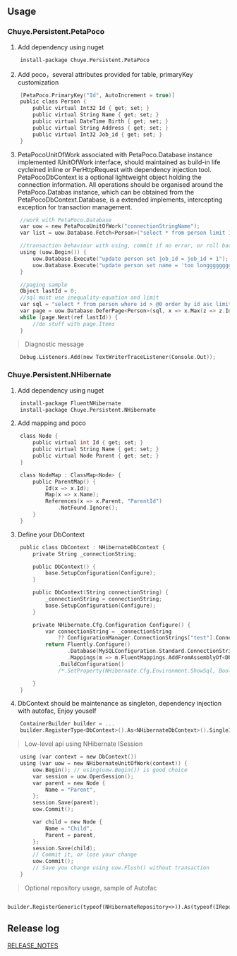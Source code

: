﻿## Usage
### Chuye.Persistent.PetaPoco

1. Add dependency using nuget  

```bash
    install-package Chuye.Persistent.PetaPoco
```

2. Add poco，several attributes provided for table, primaryKey customization  

```c
    [PetaPoco.PrimaryKey("Id", AutoIncrement = true)]
    public class Person {
        public virtual Int32 Id { get; set; }
        public virtual String Name { get; set; }
        public virtual DateTime Birth { get; set; }
        public virtual String Address { get; set; }
        public virtual Int32 Job_id { get; set; }
    }
```

3. PetaPocoUnitOfWork associated with PetaPoco.Database instance implemented IUnitOfWork interface, should maintained as build-in life cycleined inline or PerHttpRequest with dependency injection tool. PetaPocoDbContext is a optional lightweight object holding the connection information. All operations should be organised around the PetaPoco.Databas instance, which can be obtained from the PetaPocoDbContext.Database, is a extended implements, intercepting exception for transaction management.

```c
    //work with PetaPoco.Database
    var uow = new PetaPocoUnitOfWork("connectionStringName");
    var list = uow.Database.Fetch<Person>("select * from person limit 10");

    //transaction behaviour with using, commit if no error, or roll back
    using (uow.Begin()) {
        uow.Database.Execute("update person set job_id = job_id + 1");
        uow.Database.Execute("update person set name = 'too longggggggggggggg'"); //Data too long for column 'Name' at row 1
    }    

    //paging sample
    Object lastId = 0;
    //sql must use inequality-equation and limit
    var sql = "select * from person where id > @0 order by id asc limit 100"; 
    var page = uow.Database.DeferPage<Person>(sql, x => x.Max(z => z.Id));
    while (page.Next(ref lastId)) {
        //do stuff with page.Items
    }
```

> Diagnostic message

```c
    Debug.Listeners.Add(new TextWriterTraceListener(Console.Out));
```

### Chuye.Persistent.NHibernate

1. Add dependency using nuget  

```bash
    install-package FluentNHibernate
    install-package Chuye.Persistent.NHibernate
```

2. Add mapping and poco  

```c
    class Node {
        public virtual int Id { get; set; }
        public virtual String Name { get; set; }
        public virtual Node Parent { get; set; }
    }

    class NodeMap : ClassMap<Node> {
        public ParentMap() {
            Id(x => x.Id);
            Map(x => x.Name);
            References(x => x.Parent, "ParentId")
                .NotFound.Ignore();
        }
    }
```

3. Define your DbContext  

```c
    public class DbContext : NHibernateDbContext {
        private String _connectionString;

        public DbContext() {
            base.SetupConfiguration(Configure);
        }

        public DbContext(String connectionString) {
            _connectionString = connectionString;
            base.SetupConfiguration(Configure);
        }

        private NHibernate.Cfg.Configuration Configure() {
            var connectionString = _connectionString
                ?? ConfigurationManager.ConnectionStrings["test"].ConnectionString;
            return Fluently.Configure()
                   .Database(MySQLConfiguration.Standard.ConnectionString(connectionString))
                   .Mappings(m => m.FluentMappings.AddFromAssemblyOf<DbContext>())
                .BuildConfiguration()
                /*.SetProperty(NHibernate.Cfg.Environment.ShowSql, Boolean.TrueString)*/;

        }
    }
```

4. DbContext should be maintenance as singleton, dependency injection with autofac, Enjoy youself  

```c
    ContainerBuilder builder = ...
    builder.RegisterType<DbContext>().As<NHibernateDbContext>().SingleInstance();
```


> Low-level api using NHibernate ISession

```c
    using (var context = new DbContext())
    using (var uow = new NHibernateUnitOfWork(context)) {           
        uow.Begin(); // using(uow.Begin()) is good choice
        var session = uow.OpenSession();
        var parent = new Node {
            Name = "Parent",
        };
        session.Save(parent);
        uow.Commit();

        var child = new Node {
            Name = "Child",
            Parent = parent,
        };
        session.Save(child);
        // Commit it, or lose your change
        uow.Commit(); 
        // Save you change using uow.Flush() without transaction
    }
```

> Optional repository usage, sample of Autofac

```
    builder.RegisterGeneric(typeof(NHibernateRepository<>)).As(typeof(IRepository<>));
```

## Release log

[RELEASE_NOTES](/blob/master/RELEASE_NOTES.md)

